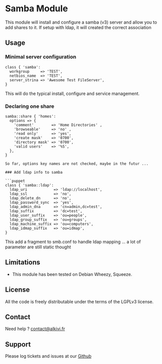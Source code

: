 # Samba Module

This module will install and configure a samba (v3) server and allow you to add shares to it.
If setup with ldap, it will created the correct association

## Usage

### Minimal server configuration

```puppet
class { 'samba': 
  workgroup     => 'TEST',
  netbios_name  => 'TEST',
  server_strina => 'Awesome Test FileServer',
}
```
This will do the typical install, configure and service management.

### Declaring one share

```puppet
samba::share { 'homes': 
  options => { 
    'comment'        => 'Home Directories' ,
    'browseable'     => 'no' ,
    'read only'      => 'yes',
    'create mask'    => '0700',
    'directory mask' => '0700',
    'valid users'    => '%S',
  },
}

So far, options key names are not checked, maybe in the futur ...

### Add ldap info to samba

```puppet
class { 'samba::ldap':
  ldap_uri            => 'ldap://localhost',
  ldap_ssl            => 'no',
  ldap_delete_dn      => 'no',
  ldap_password_sync  => 'yes',
  ldap_admin_dna      => 'cn=admin,dc=test',
  ldap_suffix         => 'dc=test',
  ldap_user_suffix    => 'ou=people',
  ldap_group_suffix   => 'ou=groups',
  ldap_machine_suffix => 'ou=computers',
  ldap_idmap_suffix   => 'ou=idmap',
}
```

This add a fragment to smb.conf to handle ldap mapping ... a lot of parameter are still static thought

## Limitations

* This module has been tested on Debian Wheezy, Squeeze.

## License

All the code is freely distributable under the terms of the LGPLv3 license.

## Contact

Need help ? contact@alkivi.fr

## Support

Please log tickets and issues at our [Github](https://github.com/alkivi-sas/)
